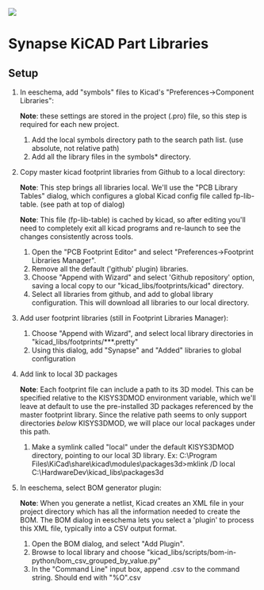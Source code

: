 [![](https://cloud.githubusercontent.com/assets/1317406/12406044/32cd9916-be0f-11e5-9b18-1547f284f878.png)](http://www.synapse-wireless.com/)

# Synapse KiCAD Part Libraries

## Setup

1. In eeschema, add "symbols" files to Kicad's "Preferences->Component Libraries":

   **Note**: these settings are stored in the project (.pro) file, so this step is required for each new project.

   1. Add the local symbols directory path to the search path list. (use absolute, not relative path)
   1. Add all the library files in the symbols\* directory.


1. Copy master kicad footprint libraries from Github to a local directory:

   **Note**: This step brings all libraries local. We'll use the "PCB Library Tables" dialog, which configures a global Kicad config file called fp-lib-table. (see path at top of dialog)

   **Note**: This file (fp-lib-table) is cached by kicad, so after editing you'll need to completely exit all kicad programs and re-launch to see the changes consistently across tools.

   1. Open the "PCB Footprint Editor" and select "Preferences->Footprint Libraries Manager".
   1. Remove all the default ('github' plugin) libraries.
   1. Choose "Append with Wizard" and select 'Github repository' option, saving a local copy to our "kicad_libs/footprints/kicad" directory.
   1. Select all libraries from github, and add to global library configuration. This will download all libraries to our local directory.
  
1. Add user footprint libraries (still in Footprint Libraries Manager):

   1. Choose "Append with Wizard", and select local library directories in "kicad_libs/footprints/***.pretty"
   1. Using this dialog, add "Synapse" and "Added" libraries to global configuration

1. Add link to local 3D packages

   **Note**: Each footprint file can include a path to its 3D model. This can be specified relative to
         the KISYS3DMOD environment variable, which we'll leave at default to use the pre-installed 3D packages
         referenced by the master footprint library. Since the relative path seems to only support
         directories _below_ KISYS3DMOD, we will place our local packages under this path.

   1. Make a symlink called "local" under the default KISYS3DMOD directory, pointing to our local 3D library.
      Ex: C:\Program Files\KiCad\share\kicad\modules\packages3d>mklink /D local C:\HardwareDev\kicad_libs\packages3d

1. In eeschema, select BOM generator plugin:

   **Note**: When you generate a netlist, Kicad creates an XML file in your project directory which has all the information
         needed to create the BOM. The BOM dialog in eeschema lets you select a 'plugin' to process this XML file,
         typically into a CSV output format.

   1. Open the BOM dialog, and select "Add Plugin".
   1. Browse to local library and choose "kicad_libs/scripts/bom-in-python/bom_csv_grouped_by_value.py"
   1. In the "Command Line" input box, append .csv to the command string. Should end with  "%O".csv



